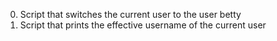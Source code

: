  0. Script that switches the current user to the user betty
 2. Script that prints the effective username of the current user
